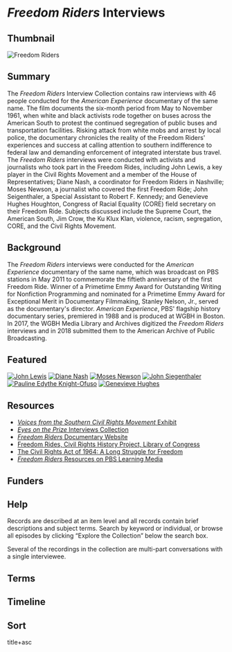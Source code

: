 # *Freedom Riders* Interviews

## Thumbnail

![*Freedom Riders*](https://s3.amazonaws.com/americanarchive.org/special-collections/AX0004_Freedom_Riders.jpg "Freedom Riders")

## Summary

The *Freedom Riders* Interview Collection contains raw interviews with 46 people conducted for the *American Experience* documentary of the same name. The film documents the six-month period from May to November 1961, when white and black activists rode together on buses across the American South to protest the continued segregation of public buses and transportation facilities. Risking attack from white mobs and arrest by local police, the documentary chronicles the reality of the Freedom Riders' experiences and success at calling attention to southern indifference to federal law and demanding enforcement of integrated interstate bus travel. The <em>Freedom Riders</em> interviews were conducted with activists and journalists who took part in the Freedom Rides, including John Lewis, a key player in the Civil Rights Movement and a member of the House of Representatives; Diane Nash, a coordinator for Freedom Riders in Nashville; Moses Newson, a journalist who covered the first Freedom Ride; John Seigenthaler, a Special Assistant to Robert F. Kennedy; and Genevieve Hughes Houghton, Congress of Racial Equality (CORE) field secretary on their Freedom Ride. Subjects discussed include the Supreme Court, the American South, Jim Crow, the Ku Klux Klan, violence, racism, segregation, CORE, and the Civil Rights Movement.

## Background

The <em>Freedom Riders</em> interviews were conducted for the <em>American Experience</em> documentary of the same name, which was broadcast on PBS stations in May 2011 to commemorate the fiftieth anniversary of the first Freedom Ride. Winner of a Primetime Emmy Award for Outstanding Writing for Nonfiction Programming and nominated for a Primetime Emmy Award for Exceptional Merit in Documentary Filmmaking, Stanley Nelson, Jr., served as the documentary's director. <em>American Experience</em>, PBS' flagship history documentary series, premiered in 1988 and is produced at WGBH in Boston. In 2017, the WGBH Media Library and Archives digitized the <em>Freedom Riders</em> interviews and in 2018 submitted them to the American Archive of Public Broadcasting.

## Featured

[![John Lewis](https://s3.amazonaws.com/americanarchive.org/special-collections/cpb-aacip_15-tx3513w36f.jpg)](/catalog/cpb-aacip_15-tx3513w36f)
[![Diane Nash](https://s3.amazonaws.com/americanarchive.org/special-collections/cpb-aacip_15-2f7jq0tn9b.jpg)](/catalog/cpb-aacip_15-2f7jq0tn9b)
[![Moses Newson](https://s3.amazonaws.com/americanarchive.org/special-collections/cpb-aacip_15-b27pn8zb5z.jpg)](/catalog/cpb-aacip_15-b27pn8zb5z)
[![John Siegenthaler](https://s3.amazonaws.com/americanarchive.org/special-collections/cpb-aacip_15-mc8rb6x31v.jpg)](/catalog/cpb-aacip_15-mc8rb6x31v)
[![Pauline Edythe Knight-Ofuso](https://s3.amazonaws.com/americanarchive.org/special-collections/cpb-aacip_15-gt5fb4xm7n.jpg)](/catalog/cpb-aacip_15-gt5fb4xm7n)
[![Genevieve Hughes](https://s3.amazonaws.com/americanarchive.org/special-collections/cpb-aacip_15-jd4pk08218.jpg)](/catalog/cpb-aacip_15-jd4pk08218)

## Resources

- [<em>Voices from the Southern Civil Rights Movement</em> Exhibit](http://americanarchive.org/exhibits/civil-rights)
- [<em>Eyes on the Prize</em> Interviews Collection](http://americanarchive.org/special_collections/eotp-i-interviews)
- [<em>Freedom Riders</em> Documentary Website](http://www.pbs.org/wgbh/americanexperience/films/freedomriders/)
- [Freedom Rides, Civil Rights History Project, Library of Congress](https://www.loc.gov/collections/civil-rights-history-project/?fa=subject%3Afreedom+rides)
- [The Civil Rights Act of 1964: A Long Struggle for Freedom](https://www.loc.gov/exhibits/civil-rights-act/index.html)
- [<em>Freedom Riders</em> Resources on PBS Learning Media](https://mass.pbslearningmedia.org/collection/frriders/)

## Funders

## Help

Records are described at an item level and all records contain brief descriptions and subject terms. Search by keyword or individual, or browse all episodes by clicking “Explore the Collection” below the search box.

Several of the recordings in the collection are multi-part conversations with a single interviewee.

## Terms


## Timeline



## Sort

title+asc

